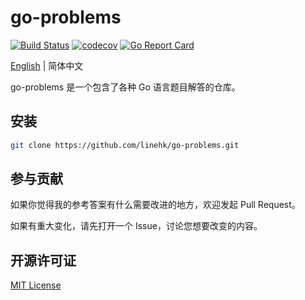 # go-problems

[![Build Status](https://travis-ci.org/linehk/go-problems.svg?branch=master)](https://travis-ci.org/linehk/go-problems)
[![codecov](https://codecov.io/gh/linehk/go-problems/branch/master/graph/badge.svg)](https://codecov.io/gh/linehk/go-problems)
[![Go Report Card](https://goreportcard.com/badge/github.com/linehk/go-problems)](https://goreportcard.com/report/github.com/linehk/go-problems)

[English](./README-en.md "English") | 简体中文

go-problems 是一个包含了各种 Go 语言题目解答的仓库。

## 安装

```bash
git clone https://github.com/linehk/go-problems.git
```

## 参与贡献

如果你觉得我的参考答案有什么需要改进的地方，欢迎发起 Pull Request。

如果有重大变化，请先打开一个 Issue，讨论您想要改变的内容。

## 开源许可证

[MIT License](./LICENSE "MIT License")